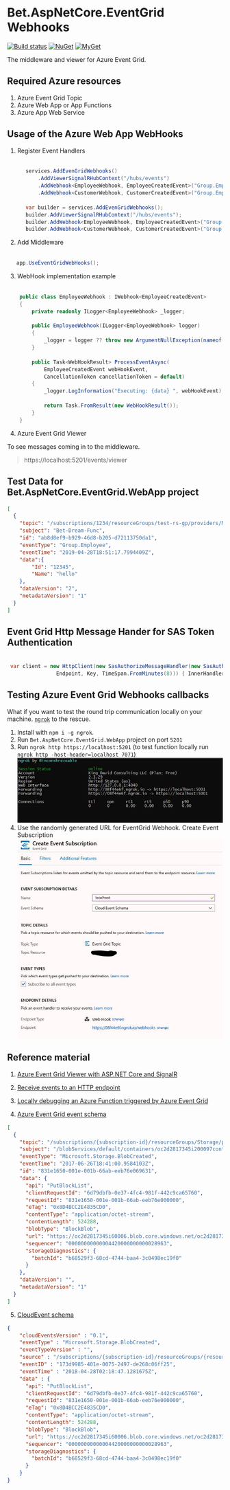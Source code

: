 # Bet.AspNetCore.EventGrid Webhooks

[![Build status](https://ci.appveyor.com/api/projects/status/ldg53oxk7nrmroo1/branch/master?svg=true)](https://ci.appveyor.com/project/kdcllc/bet-aspnetcore-eventgrid/branch/master)
[![NuGet](https://img.shields.io/nuget/v/Bet.AspNetCore.EvenGrid.svg)](https://www.nuget.org/packages?q=Bet.AspNetCore.EvenGrid)
[![MyGet](https://img.shields.io/myget/kdcllc/v/Bet.AspNetCore.EvenGrid.svg?label=myget)](https://www.myget.org/F/kdcllc/api/v2)

The middleware and viewer for Azure Event Grid.

## Required Azure resources

1. Azure Event Grid Topic
2. Azure Web App or App Functions
3. Azure App Web Service

## Usage of the Azure Web App WebHooks

1. Register Event Handlers

```csharp

      services.AddEvenGridWebhooks()
          .AddViewerSignalRHubContext("/hubs/events")
          .AddWebhook<EmployeeWebhook, EmployeeCreatedEvent>("Group.Employee")
          .AddWebhook<CustomerWebhook, CustomerCreatedEvent>("Group.Employee");

      var builder = services.AddEvenGridWebhooks();
      builder.AddViewerSignalRHubContext("/hubs/events");
      builder.AddWebhook<EmployeeWebhook, EmployeeCreatedEvent>("Group.Employee");
      builder.AddWebhook<CustomerWebhook, CustomerCreatedEvent>("Group.Employee");
```

2. Add Middleware

```csharp

   app.UseEventGridWebHooks();

```

3. WebHook implementation example

```csharp

    public class EmployeeWebhook : IWebhook<EmployeeCreatedEvent>
    {
        private readonly ILogger<EmployeeWebhook> _logger;

        public EmployeeWebhook(ILogger<EmployeeWebhook> logger)
        {
            _logger = logger ?? throw new ArgumentNullException(nameof(logger));
        }

        public Task<WebHookResult> ProcessEventAsync(
            EmployeeCreatedEvent webHookEvent,
            CancellationToken cancellationToken = default)
        {
            _logger.LogInformation("Executing: {data} ", webHookEvent);

            return Task.FromResult(new WebHookResult());
        }
    }
```

4. Azure Event Grid Viewer

To see messages coming in to the middleware.

> https://localhost:5201/events/viewer

## Test Data for Bet.AspNetCore.EventGrid.WebApp project

```json
[
  {
    "topic": "/subscriptions/1234/resourceGroups/test-rs-gp/providers/Microsoft.EventGrid/topics/test-eg-topic",
    "subject": "Bet-Dream-Func",
    "id": "ab8d8ef9-b929-46d8-b205-d72113750da1",
    "eventType": "Group.Employee",
    "eventTime": "2019-04-28T18:51:17.7994409Z",
    "data":{
    	"Id": "12345",
    	"Name": "hello"
    },
    "dataVersion": "2",
    "metadataVersion": "1"
  }
]
```

## Event Grid Http Message Hander for SAS Token Authentication

```csharp

 var client = new HttpClient(new SasAuthorizeMessageHandler(new SasAuthorizeOptions(
                Endpoint, Key, TimeSpan.FromMinutes(8))) { InnerHandler = new HttpClientHandler() });
```

## Testing Azure Event Grid Webhooks callbacks
What if you want to test the round trip communication locally on your machine. [`ngrok`](https://ngrok.com/?source=kdcllc) to the rescue.

1. Install with `npm i -g ngrok`.
2. Run `Bet.AspNetCore.EventGrid.WebApp` project on port `5201`
3. Run `ngrok http https://localhost:5201` (to test function locally run `ngrok http -host-header=localhost 7071`)
![ngrok](./img/ngrok.server.jpg)
4. Use the randomly generated URL for EventGrid Webhook. Create Event Subscription
![eventgrid topic](./img/eventgrid-topic.jpg)

## Reference material

1. [Azure Event Grid Viewer with ASP.NET Core and SignalR](https://madeofstrings.com/2018/03/14/azure-event-grid-viewer-with-asp-net-core-and-signalr/)

2. [Receive events to an HTTP endpoint](https://docs.microsoft.com/en-us/azure/event-grid/receive-events)

3. [Locally debugging an Azure Function triggered by Azure Event Grid](https://blogs.msdn.microsoft.com/brandonh/2017/11/30/locally-debugging-an-azure-function-triggered-by-azure-event-grid/)

4. [Azure Event Grid event schema](https://docs.microsoft.com/en-us/azure/event-grid/event-schema)

```json
[
  {
    "topic": "/subscriptions/{subscription-id}/resourceGroups/Storage/providers/Microsoft.Storage/storageAccounts/xstoretestaccount",
    "subject": "/blobServices/default/containers/oc2d2817345i200097container/blobs/oc2d2817345i20002296blob",
    "eventType": "Microsoft.Storage.BlobCreated",
    "eventTime": "2017-06-26T18:41:00.9584103Z",
    "id": "831e1650-001e-001b-66ab-eeb76e069631",
    "data": {
      "api": "PutBlockList",
      "clientRequestId": "6d79dbfb-0e37-4fc4-981f-442c9ca65760",
      "requestId": "831e1650-001e-001b-66ab-eeb76e000000",
      "eTag": "0x8D4BCC2E4835CD0",
      "contentType": "application/octet-stream",
      "contentLength": 524288,
      "blobType": "BlockBlob",
      "url": "https://oc2d2817345i60006.blob.core.windows.net/oc2d2817345i200097container/oc2d2817345i20002296blob",
      "sequencer": "00000000000004420000000000028963",
      "storageDiagnostics": {
        "batchId": "b68529f3-68cd-4744-baa4-3c0498ec19f0"
      }
    },
    "dataVersion": "",
    "metadataVersion": "1"
  }
]

```
5. [CloudEvent schema](https://docs.microsoft.com/en-us/azure/event-grid/cloudevents-schema#cloudevent-schema)

```json
{
    "cloudEventsVersion" : "0.1",
    "eventType" : "Microsoft.Storage.BlobCreated",
    "eventTypeVersion" : "",
    "source" : "/subscriptions/{subscription-id}/resourceGroups/{resource-group}/providers/Microsoft.Storage/storageAccounts/{storage-account}#blobServices/default/containers/{storage-container}/blobs/{new-file}",
    "eventID" : "173d9985-401e-0075-2497-de268c06ff25",
    "eventTime" : "2018-04-28T02:18:47.1281675Z",
    "data" : {
      "api": "PutBlockList",
      "clientRequestId": "6d79dbfb-0e37-4fc4-981f-442c9ca65760",
      "requestId": "831e1650-001e-001b-66ab-eeb76e000000",
      "eTag": "0x8D4BCC2E4835CD0",
      "contentType": "application/octet-stream",
      "contentLength": 524288,
      "blobType": "BlockBlob",
      "url": "https://oc2d2817345i60006.blob.core.windows.net/oc2d2817345i200097container/oc2d2817345i20002296blob",
      "sequencer": "00000000000004420000000000028963",
      "storageDiagnostics": {
        "batchId": "b68529f3-68cd-4744-baa4-3c0498ec19f0"
      }
    }
}
```
